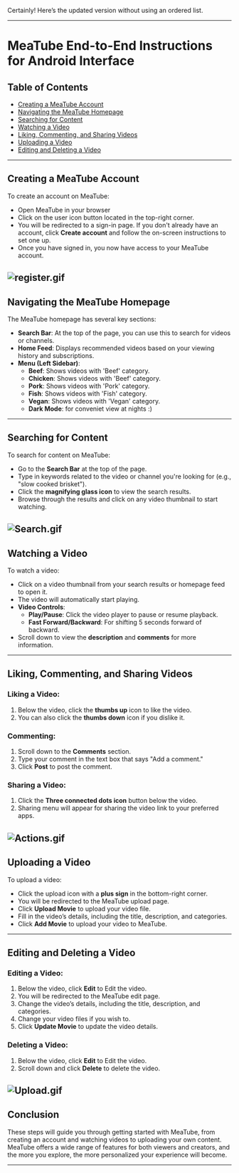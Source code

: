 Certainly! Here’s the updated version without using an ordered list.

---

# MeaTube End-to-End Instructions for Android Interface

## Table of Contents

- [Creating a MeaTube Account](#creating-a-meatube-account)
- [Navigating the MeaTube Homepage](#navigating-the-meatube-homepage)
- [Searching for Content](#searching-for-content)
- [Watching a Video](#watching-a-video)
- [Liking, Commenting, and Sharing Videos](#liking-commenting-and-sharing-videos)
- [Uploading a Video](#uploading-a-video)
- [Editing and Deleting a Video](#editing-and-deleting-a-video)

---

## Creating a MeaTube Account

To create an account on MeaTube:

- Open MeaTube in your browser 
- Click on the user icon button located in the top-right corner.
- You will be redirected to a sign-in page. If you don't already have an account, click **Create account** and follow the on-screen instructions to set one up.
- Once you have signed in, you now have access to your MeaTube account.


![register.gif](gifs_android/Register.gif)
---

## Navigating the MeaTube Homepage

The MeaTube homepage has several key sections:

- **Search Bar**: At the top of the page, you can use this to search for videos or channels.
- **Home Feed**: Displays recommended videos based on your viewing history and subscriptions.
- **Menu (Left Sidebar)**:
  - **Beef**: Shows videos with 'Beef' category.
  - **Chicken**: Shows videos with 'Beef' category.
  - **Pork**: Shows videos with 'Pork' category.
  - **Fish**: Shows videos with 'Fish' category.
  - **Vegan**: Shows videos with 'Vegan' category.
  - **Dark Mode**: for conveniet view at nights :)
---

## Searching for Content

To search for content on MeaTube:

- Go to the **Search Bar** at the top of the page.
- Type in keywords related to the video or channel you're looking for (e.g., "slow cooked brisket").
- Click the **magnifying glass icon** to view the search results.
- Browse through the results and click on any video thumbnail to start watching.

![Search.gif](gifs_android/Search.gif)
---

## Watching a Video

To watch a video:

- Click on a video thumbnail from your search results or homepage feed to open it.
- The video will automatically start playing.
- **Video Controls**:
  - **Play/Pause**: Click the video player to pause or resume playback.
  - **Fast Forward/Backward**: For shifting 5 seconds forward of backward.
- Scroll down to view the **description** and **comments** for more information.

---

## Liking, Commenting, and Sharing Videos

### Liking a Video:
1. Below the video, click the **thumbs up** icon to like the video.
2. You can also click the **thumbs down** icon if you dislike it.

### Commenting:
1. Scroll down to the **Comments** section.
2. Type your comment in the text box that says "Add a comment."
3. Click **Post** to post the comment.

### Sharing a Video:
1. Click the **Three connected dots icon** button below the video.
2. Sharing menu will appear for sharing the video link to your preferred apps.


![Actions.gif](gifs_android/Actions.gif)
---

## Uploading a Video

To upload a video:

- Click the upload icon with a **plus sign** in the bottom-right corner.
- You will be redirected to the MeaTube upload page.
- Click **Upload Movie** to upload your video file.
- Fill in the video’s details, including the title, description, and categories.
- Click **Add Movie** to upload your video to MeaTube.

---

## Editing and Deleting a Video

### Editing a Video:
1. Below the video, click **Edit** to Edit the video.
2. You will be redirected to the MeaTube edit page.
3. Change the video’s details, including the title, description, and categories.
4. Change your video files if you wish to.
5. Click **Update Movie** to update the video details.

### Deleting a Video:
1. Below the video, click **Edit** to Edit the video.
2. Scroll down and click **Delete** to delete the video.

![Upload.gif](gifs_android/Upload.gif)
---

## Conclusion

These steps will guide you through getting started with MeaTube, from creating an account and watching videos to uploading your own content. MeaTube offers a wide range of features for both viewers and creators, and the more you explore, the more personalized your experience will become.

---
